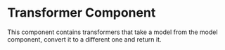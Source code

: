 # Transformer Component

This component contains transformers that take a model from the model component, convert it to a different one and return it.
